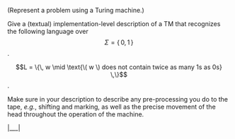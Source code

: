 (Represent a problem using a Turing machine.)

Give a (textual) implementation-level description of a TM that recognizes the following language over $$\Sigma = \{\, 0, 1 \,\}$$.

$$L = \{\, w \mid \text{\( w \) does not contain twice as many 1s as 0s} \,\}$$.

Make sure in your description to describe any pre-processing you do to the tape, _e.g._, shifting and marking, as well as the precise movement of the head throughout the operation of the machine.

|___|
